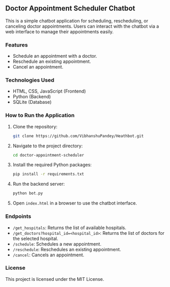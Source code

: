## Doctor Appointment Scheduler Chatbot

This is a simple chatbot application for scheduling, rescheduling, or canceling doctor appointments. Users can interact with the chatbot via a web interface to manage their appointments easily.

### Features
- Schedule an appointment with a doctor.
- Reschedule an existing appointment.
- Cancel an appointment.

### Technologies Used
- HTML, CSS, JavaScript (Frontend)
- Python (Backend)
- SQLite (Database)

### How to Run the Application
1. Clone the repository:
   ```sh
   git clone https://github.com/VibhanshuPandey/Heathbot.git
   ```
2. Navigate to the project directory:
   ```sh
   cd doctor-appointment-scheduler
   ```
3. Install the required Python packages:
   ```sh
   pip install -r requirements.txt
   ```
4. Run the backend server:
   ```sh
   python bot.py
   ```
5. Open `index.html` in a browser to use the chatbot interface.

### Endpoints
- `/get_hospitals`: Returns the list of available hospitals.
- `/get_doctors?hospital_id=<hospital_id>`: Returns the list of doctors for the selected hospital.
- `/schedule`: Schedules a new appointment.
- `/reschedule`: Reschedules an existing appointment.
- `/cancel`: Cancels an appointment.

### License
This project is licensed under the MIT License.